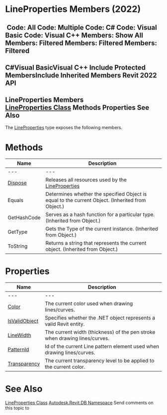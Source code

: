 # LineProperties Members (2022)

﻿
 Code: All Code: Multiple Code: C# Code: Visual Basic Code: Visual C++  Members: Show All Members: Filtered Members: Filtered Members: Filtered   
---  
C#Visual BasicVisual C++
Include Protected MembersInclude Inherited Members
Revit 2022 API  
---  
LineProperties Members  
[LineProperties Class](baddd6a0-35a8-c547-2566-ae7846799856.md "LineProperties Class") Methods Properties See Also  
---  
The [LineProperties](baddd6a0-35a8-c547-2566-ae7846799856.md "LineProperties Class") type exposes the following members.
# Methods
| Name | Description |
| --- | --- |
| --- | --- | --- |
| [Dispose](33fa777f-455a-1aa9-b79f-3f8bd3a8e91d.md "Dispose Method") | Releases all resources used by the [LineProperties](baddd6a0-35a8-c547-2566-ae7846799856.md "LineProperties Class") |
| Equals | Determines whether the specified Object is equal to the current Object. (Inherited from Object.) |
| GetHashCode | Serves as a hash function for a particular type.  (Inherited from Object.) |
| GetType | Gets the Type of the current instance. (Inherited from Object.) |
| ToString | Returns a string that represents the current object. (Inherited from Object.) |

# Properties
| Name | Description |
| --- | --- |
| --- | --- | --- |
| [Color](46bb969a-f734-11b0-326d-921efdbd8288.md "Color Property") | The current color used when drawing lines/curves. |
| [IsValidObject](fff7440d-6c63-f9cd-20a3-389eef8e1680.md "IsValidObject Property") | Specifies whether the .NET object represents a valid Revit entity. |
| [LineWidth](0a3f6fee-4ab4-ee50-9eb7-11837da1492b.md "LineWidth Property") | The current width (thickness) of the pen stroke when drawing lines/curves. |
| [PatternId](1a6f1360-fc61-d312-43aa-7d95ea5032d1.md "PatternId Property") | Id of the current Line pattern element used when drawing lines/curves. |
| [Transparency](7807e7d5-be3f-2cdd-4c93-bc4881810f9c.md "Transparency Property") | The current transparency level to be applied to the current color. |

# See Also
[LineProperties Class](baddd6a0-35a8-c547-2566-ae7846799856.md "LineProperties Class")
[Autodesk.Revit.DB Namespace](87546ba7-461b-c646-cbb1-2cb8f5bff8b2.md "Autodesk.Revit.DB Namespace")
Send comments on this topic to 